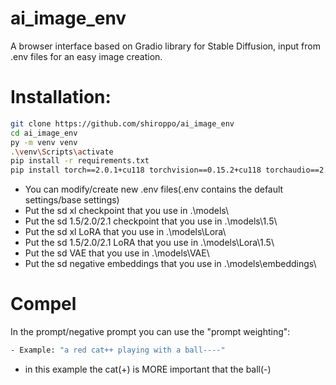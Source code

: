 # ai_image_env

A browser interface based on Gradio library for Stable Diffusion, input from .env files for an easy image creation.

# Installation:

```bash
git clone https://github.com/shiroppo/ai_image_env
cd ai_image_env
py -m venv venv
.\venv\Scripts\activate
pip install -r requirements.txt
pip install torch==2.0.1+cu118 torchvision==0.15.2+cu118 torchaudio==2.0.2 --index-url https://download.pytorch.org/whl/cu118
```
- You can modify/create new .env files(.env contains the default settings/base settings)
- Put the sd xl checkpoint that you use in .\models\
- Put the sd 1.5/2.0/2.1 checkpoint that you use in .\models\1.5\
- Put the sd xl LoRA that you use in .\models\Lora\
- Put the sd 1.5/2.0/2.1 LoRA that you use in .\models\Lora\1.5\
- Put the sd VAE that you use in .\models\VAE\
- Put the sd negative embeddings that you use in .\models\embeddings\

# Compel
In the prompt/negative prompt you can use the "prompt weighting":
```bash
- Example: "a red cat++ playing with a ball----"
```
- in this example the cat(+) is MORE important that the ball(-)
